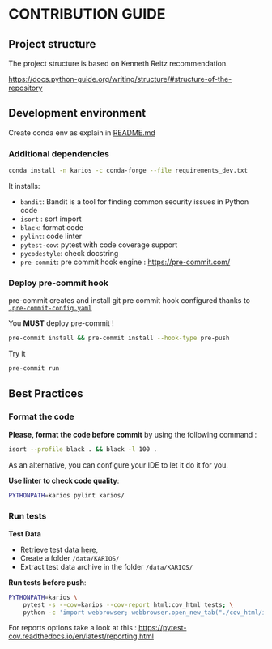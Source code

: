 # CONTRIBUTION GUIDE

## Project structure

The project structure is based on Kenneth Reitz recommendation.

https://docs.python-guide.org/writing/structure/#structure-of-the-repository

## Development environment

Create conda env as explain in [README.md](README.md#prerequisite)

### Additional dependencies

```bash
conda install -n karios -c conda-forge --file requirements_dev.txt
```

It installs: 
- `bandit`: Bandit is a tool for finding common security issues in Python code 
- `isort` : sort import
- `black`: format code
- `pylint`: code linter
- `pytest-cov`: pytest with code coverage support
- `pycodestyle`: check docstring
- `pre-commit`: pre commit hook engine : https://pre-commit.com/

### Deploy pre-commit hook

pre-commit creates and install git pre commit hook configured thanks to [`.pre-commit-config.yaml`](.pre-commit-config.yaml)

You **MUST** deploy pre-commit !

```bash
pre-commit install && pre-commit install --hook-type pre-push
```

Try it

```bash
pre-commit run
```

## Best Practices

### Format the code

**Please, format the code before commit** by using the following command :

```bash
isort --profile black . && black -l 100 .
```

As an alternative, you can configure your IDE to let it do it for you.

**Use linter to check code quality**:

```bash
PYTHONPATH=karios pylint karios/
```

### Run tests

**Test Data**

- Retrieve test data [here](**TODO**), 
- Create a folder `/data/KARIOS/` 
- Extract test data archive in the folder `/data/KARIOS/`

**Run tests before push**:

```bash
PYTHONPATH=karios \
    pytest -s --cov=karios --cov-report html:cov_html tests; \
    python -c 'import webbrowser; webbrowser.open_new_tab("./cov_html/index.html")'
```

For reports options take a look at this : https://pytest-cov.readthedocs.io/en/latest/reporting.html
